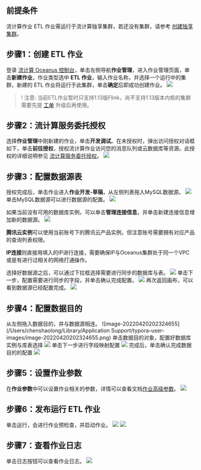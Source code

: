 ## 前提条件
流计算作业 ETL 作业需运行于流计算独享集群，若还没有集群，请参考 [创建独享集群](https://cloud.tencent.com/document/product/849/48298)。

## 步骤1：创建 ETL 作业
登录 [流计算 Oceanus 控制台](https://console.cloud.tencent.com/oceanus)，单击左侧导航**作业管理**，进入作业管理页面，单击**新建作业**，作业类型选中 **ETL 作业**，输入作业名称，并选择一个运行中的集群，新建的 ETL 作业将运行于此集群，单击**确定**后即成功创建作业。
![](https://qcloudimg.tencent-cloud.cn/raw/34da335c753022921f8baa5759aae420.png)

>! 注意: 当前ETL作业暂时只支持1.13版Flink，尚不支持1.13版本内核的集群需要先提 [工单](https://console.cloud.tencent.com/workorder/category) 升级后再使用。

## 步骤2：流计算服务委托授权
选择**作业管理**中刚新建的作业，单击**开发调试**。在未授权时，弹出访问授权对话框如下，单击**前往授权**，授权流计算作业访问您的消息队列或云数据库等资源。此授权的详细说明参见 [流计算服务委托授权](https://cloud.tencent.com/document/product/849/38290)。
![](https://main.qcloudimg.com/raw/ec69259360d4b73ba7962f1247b0f7aa.png)

## 步骤3：配置数据源表
授权完成后，单击作业进入**作业开发-草稿**，从左侧列表拖入MySQL数据源。
![](https://qcloudimg.tencent-cloud.cn/raw/894d101ec831c3133b751b576fc14cf0.png)
单击MySQL数据源可以进行数据源的配置。
![](https://qcloudimg.tencent-cloud.cn/raw/413ccbef32952618309114c33070e41a.png)

如果当前没有可用的数据库实例，可以单击**管理连接信息**，并单击新建连接信息增加新的数据源。
![](https://qcloudimg.tencent-cloud.cn/raw/02382da8815ab0a0183b41d8b3c11179.png)

**腾讯云实例**可以使用当前账号下的腾讯云产品实例，但注意账号需要拥有对应产品的查询列表权限。

**IP连接**则直接用填入的IP进行连接，需要确保IP与Oceanus集群处于同一个VPC或是有进行过相关的网络打通操作。

选择好数据源之后，可以通过下拉框选择需要进行同步的数据库与表。
![](https://qcloudimg.tencent-cloud.cn/raw/fcfec54ed541df23fb96a5831022aff9.png)
单击下一步，配置需要进行同步的字段，并单击确认完成配置。
![](https://qcloudimg.tencent-cloud.cn/raw/64259b2e70fea04a0d79084ef6b7558d.png)
再次返回画布，可以看到数据源已经配置完成。
![](https://qcloudimg.tencent-cloud.cn/raw/8dda37eb2a8f4758c7c8e0555c303ab2.png)

## 步骤4：配置数据目的
从左侧拖入数据目的，并与数据源相连。
![image-20220420202324655](/Users/chenshaolong/Library/Application Support/typora-user-images/image-20220420202324655.png)
单击数据目的对象，配置好数据库实例与库表选择
![](https://qcloudimg.tencent-cloud.cn/raw/f74808edc0937e8dd12c7265348015a9.png)
单击下一步进行字段映射配置
![](https://qcloudimg.tencent-cloud.cn/raw/9b2684b920576f713cb691fc405b315a.png)
完成后，单击确认完成数据目的的配置
![](https://qcloudimg.tencent-cloud.cn/raw/d4c47b68bb2f1d4f8c511a8024a3391b.png)

## 步骤5：设置作业参数
在**作业参数**中可以设置作业相关的参数，详情可以查看文档[作业高级参数](https://cloud.tencent.com/document/product/849/53391)。
![](https://qcloudimg.tencent-cloud.cn/raw/92ef1ed4d2bd78d15c82af1723877ba4.png)

## 步骤6：发布运行 ETL 作业
单击运行，会进行作业预检查，并启动作业。
![](https://qcloudimg.tencent-cloud.cn/raw/712341b417a79a74b2f8e20e4c20c2eb.png)
![](https://qcloudimg.tencent-cloud.cn/raw/0cd5a22e5145b863bf5e0820e68eaa75.png)

## 步骤7：查看作业日志
单击日志按钮可以查看作业日志。
![](https://qcloudimg.tencent-cloud.cn/raw/3c2eef2d3eb727eb484c425873cad400.png)

